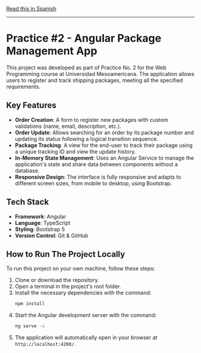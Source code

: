[Read this in Spanish](README.es.md)

---

# Practice #2 - Angular Package Management App

This project was developed as part of Practice No. 2 for the Web Programming course at Universidad Mesoamericana. The application allows users to register and track shipping packages, meeting all the specified requirements.

##  Key Features

* **Order Creation**: A form to register new packages with custom validations (name, email, description, etc.).
* **Order Update**: Allows searching for an order by its package number and updating its status following a logical transition sequence.
* **Package Tracking**: A view for the end-user to track their package using a unique tracking ID and view the update history.
* **In-Memory State Management**: Uses an Angular Service to manage the application's state and share data between components without a database.
* **Responsive Design**: The interface is fully responsive and adapts to different screen sizes, from mobile to desktop, using Bootstrap.

##  Tech Stack

* **Framework**: Angular
* **Language**: TypeScript
* **Styling**: Bootstrap 5
* **Version Control**: Git & GitHub

##  How to Run The Project Locally

To run this project on your own machine, follow these steps:

1.  Clone or download the repository.
2.  Open a terminal in the project's root folder.
3.  Install the necessary dependencies with the command:
    ```bash
    npm install
    ```
4.  Start the Angular development server with the command:
    ```bash
    ng serve -o
    ```
5.  The application will automatically open in your browser at `http://localhost:4200/`.